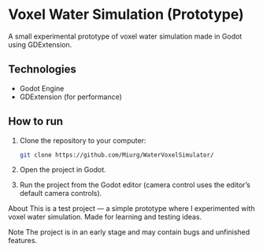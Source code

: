 # Voxel Water Simulation (Prototype)

A small experimental prototype of voxel water simulation made in Godot using GDExtension.

## Technologies

- Godot Engine  
- GDExtension (for performance)

## How to run

1. Clone the repository to your computer:
   ```bash
   git clone https://github.com/Miurg/WaterVoxelSimulator/
2. Open the project in Godot.

3. Run the project from the Godot editor (camera control uses the editor’s default camera controls).

About
This is a test project — a simple prototype where I experimented with voxel water simulation. Made for learning and testing ideas.

Note
The project is in an early stage and may contain bugs and unfinished features.
